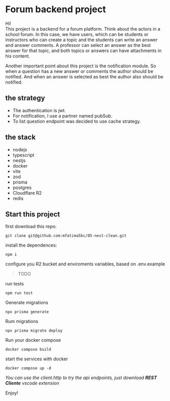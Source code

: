 # Forum backend project

Hi! <br />
This project is a backend for a forum platform. Think about the actors in a school forum.
In this case, we have users, which can be students or instructors who can create a topic and the students can write an answer and answer comments.
A professor can select an answer as the best answer for that topic, and both topics or answers can have attachments in his content.

Another important point about this project is the notification module. So when a question has a new answer or comments the author should be notified. And when an answer is selected as best the author also should be notified.

## the strategy
- The authentication is jwt.
- For notification, I use a partner named pubSub.
- To list question endpoint was decided to use cache strategy.


## the stack
- nodejs
- typescript
- nestjs
- docker
- vite
- zod
- prisma
- postgres
- Cloudflare R2
- redis

## Start this project
first download this repo:
```shell 
git clone git@github.com:mfatima5bc/05-nest-clean.git
```
install the dependences:
```shell
npm i
```
configure you R2 bucket and enviroments variables, based on .env.example
> TODO

run tests 
```shell
npm run test
```
Generate migrations
```shell
npx prisma generate
```
Rum migrations
```shell
npx prisma migrate deploy
```
Run your docker compose 
```shell
docker compose build
```
start the services with docker
```shell
docker compose up -d
```
_You can use the client.http to try the api endpoints, just download __REST Cliente__ vscode extension_

Enjoy!